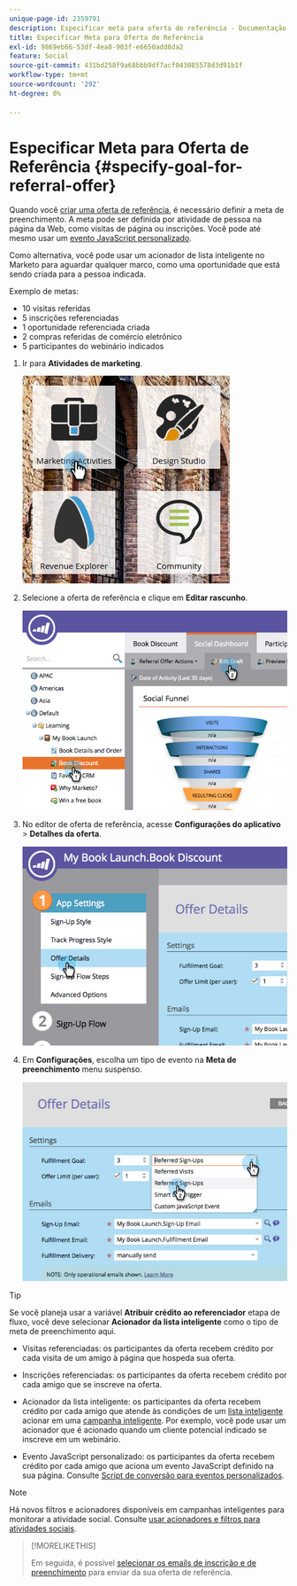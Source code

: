 ```yaml
---
unique-page-id: 2359791
description: Especificar meta para oferta de referência - Documentação do Marketo - Documentação do produto
title: Especificar Meta para Oferta de Referência
exl-id: 9869eb66-53df-4ea8-903f-e6650add8da2
feature: Social
source-git-commit: 431bd258f9a68bbb9df7acf043085578d3d91b1f
workflow-type: tm+mt
source-wordcount: '292'
ht-degree: 0%

---
```


# Especificar Meta para Oferta de Referência {#specify-goal-for-referral-offer}

Quando você [criar uma oferta de referência](/help/marketo/product-docs/demand-generation/social/referral-offers/create-a-referral-offer.md), é necessário definir a meta de preenchimento. A meta pode ser definida por atividade de pessoa na página da Web, como visitas de página ou inscrições. Você pode até mesmo usar um [evento JavaScript personalizado](/help/marketo/product-docs/demand-generation/social/social-functions/conversion-script-for-custom-events.md).

Como alternativa, você pode usar um acionador de lista inteligente no Marketo para aguardar qualquer marco, como uma oportunidade que está sendo criada para a pessoa indicada.

Exemplo de metas:

* 10 visitas referidas
* 5 inscrições referenciadas
* 1 oportunidade referenciada criada
* 2 compras referidas de comércio eletrônico
* 5 participantes do webinário indicados

1. Ir para **Atividades de marketing**.

   ![](assets/ma.png)

1. Selecione a oferta de referência e clique em **Editar rascunho**.

   ![](assets/image2014-9-19-15-3a6-3a35.png)

1. No editor de oferta de referência, acesse **Configurações do aplicativo** > **Detalhes da oferta**.

   ![](assets/image2014-9-19-15-3a6-3a44.png)

1. Em **Configurações**, escolha um tipo de evento na **Meta de preenchimento** menu suspenso.

   ![](assets/image2014-9-19-15-3a6-3a56.png)

>[!TIP]
>
>Se você planeja usar a variável **Atribuir crédito ao referenciador** etapa de fluxo, você deve selecionar **Acionador da lista inteligente** como o tipo de meta de preenchimento aqui.

* Visitas referenciadas: os participantes da oferta recebem crédito por cada visita de um amigo à página que hospeda sua oferta.
* Inscrições referenciadas: os participantes da oferta recebem crédito por cada amigo que se inscreve na oferta.
* Acionador da lista inteligente: os participantes da oferta recebem crédito por cada amigo que atende às condições de um [lista inteligente](/help/marketo/product-docs/core-marketo-concepts/smart-lists-and-static-lists/understanding-smart-lists.md) acionar em uma [campanha inteligente](/help/marketo/product-docs/core-marketo-concepts/smart-campaigns/understanding-smart-campaigns.md). Por exemplo, você pode usar um acionador que é acionado quando um cliente potencial indicado se inscreve em um webinário.

* Evento JavaScript personalizado: os participantes da oferta recebem crédito por cada amigo que aciona um evento JavaScript definido na sua página. Consulte [Script de conversão para eventos personalizados](/help/marketo/product-docs/demand-generation/social/social-functions/triggers-and-filters-for-social-activities.md).

>[!NOTE]
>
>Há novos filtros e acionadores disponíveis em campanhas inteligentes para monitorar a atividade social. Consulte [usar acionadores e filtros para atividades sociais](/help/marketo/product-docs/demand-generation/social/social-functions/triggers-and-filters-for-social-activities.md).

>[!MORELIKETHIS]
>
>Em seguida, é possível [selecionar os emails de inscrição e de preenchimento](/help/marketo/product-docs/demand-generation/social/referral-offers/send-referral-offer-fulfillment-email.md) para enviar da sua oferta de referência.

